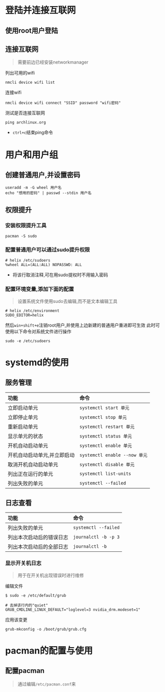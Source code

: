 # 登陆并连接互联网
## 使用root用户登陆
## 连接互联网
> 需要前边已经安装networkmanager

列出可用的wifi
```shell
nmcli device wifi list
```
连接wifi
```shell
nmcli device wifi connect "SSID" password "wifi密码"
```
测试是否连接互联网
```shell
ping archlinux.org
```
- `ctrl+c`结束ping命令

# 用户和用户组
## 创建普通用户,并设置密码
```shell
useradd -m -G wheel 用户名
echo "想用的密码" | passwd --stdin 用户名
```
## 权限提升
### 安装权限提升工具
```shell
pacman -S sudo
```
### 配置普通用户可以通过sudo提升权限
```shell
# helix /etc/sudoers
%wheel ALL=(ALL:ALL) NOPASSWD: ALL
```
- 将该行取消注释,可在用sudo提权时不用输入密码
### 配置环境变量,添加下面的配置
>设置系统文件使用sudo去编辑,而不是文本编辑工具
```shell
# helix /etc/environment
SUDO_EDITOR=helix
```
然后`win+shift+e`注销root用户,并使用上边新建的普通用户重进即可生效
此时可使用以下命令对系统文件进行操作
```shell
sudo -e /etc/sudoers
```
# systemd的使用
## 服务管理
|功能|命令|
|:---|:---|
|立即启动单元|`systemctl start 单元`|
|立即停止单元|`systemctl stop 单元`|
|重新启动单元|`systemctl restart 单元`|
|显示单元的状态|`systemctl status 单元`|
|开机自动启动单元|`systemctl enable 单元`|
|开机自动启动单元,并立即启动|`systemctl enable --now 单元`|
|取消开机自动启动单元|`systemctl disable 单元`|
|列出正在运行的单元|`systemctl list-units`|
|列出失败的单元|`systemctl --failed`|

## 日志查看
|功能|命令|
|:---|:---|
|列出失败的单元|`systemctl --failed`|
|列出本次启动后的错误日志|`journalctl -b -p 3`|
|列出本次启动后的全部日志|`journalctl -b`|
### 显示开关机日志
> 用于在开关机出现错误时进行维修

编辑文件
```shell
$ sudo -e /etc/default/grub

# 去掉该行内的"quiet"
GRUB_CMDLINE_LINUX_DEFAULT="loglevel=3 nvidia_drm.modeset=1"
```
应用该变更
```shell
grub-mkconfig -o /boot/grub/grub.cfg
```

# pacman的配置与使用
## 配置pacman
> 通过编辑`/etc/pacman.conf`来
